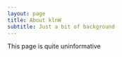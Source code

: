 ```yaml
---
layout: page
title: About klnW
subtitle: Just a bit of background
---
```


This page is quite uninformative


